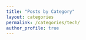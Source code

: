 ```yaml
---
title: "Posts by Category"
layout: categories
permalink: /categories/tech/
author_profile: true
---
```

